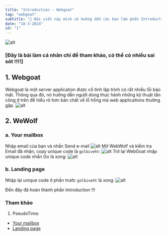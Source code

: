 ```yaml
---
title: "Introduction - Webgoat"
tag: "webgoat"
subtitle: "🐐 Bài viết này mình sẽ hướng dẫn các bạn làm phần Introduction"
date: "18-3-2024"
id: "1"
---
```


![alt](https://res.cloudinary.com/dhs93uix6/image/upload/v1711097747/WebGoat/WebGoat_ad2axz.png)

### [Đây là bài làm cá nhân chỉ để tham khảo, có thể có nhiều sai sót !!!!]

## 1. Webgoat

Webgoat là một server application được cố tình lập trình có rất nhiều lỗi bảo mật. Thông qua đó, nó hướng dẫn người dùng thực hành những kỹ thuật tấn công ở trên để hiểu rõ hơn bản chất về lỗ hổng mà web applications thường gặp.
![alt](/images/webgoat/H1.png)

## 2. WeWolf

### a. Your mailbox

Nhập email của bạn và nhấn Send e-mail
![alt](/images/webgoat/H2.png)
Mở WebWolf và kiểm tra Email đã nhận, copy unique code là `golbiveht`:
![alt](/images/webgoat/H3.png)
Trở lại WebGoat nhập unique code nhấn Go là xong:
![alt](/images/webgoat/H4.png)

### b. Landing page

Nhập lại unique code ở phần trước `golbiveht` là xong:
![alt](/images/webgoat/H5.png)

Đến đây đã hoàn thành phần Introduction !!!

### Tham khảo

1. PseudoTime:

- [Your mailbox](https://www.youtube.com/watch?v=s23iR7n7W6E&list=PLmC06jCwVwlqxV-Hm1vOSFEnS3z4yP6fd&index=5 "Link")
- [Landing page](https://www.youtube.com/watch?v=r6333Rjgjoo&list=PLmC06jCwVwlqxV-Hm1vOSFEnS3z4yP6fd&index=6 "Link 2")
